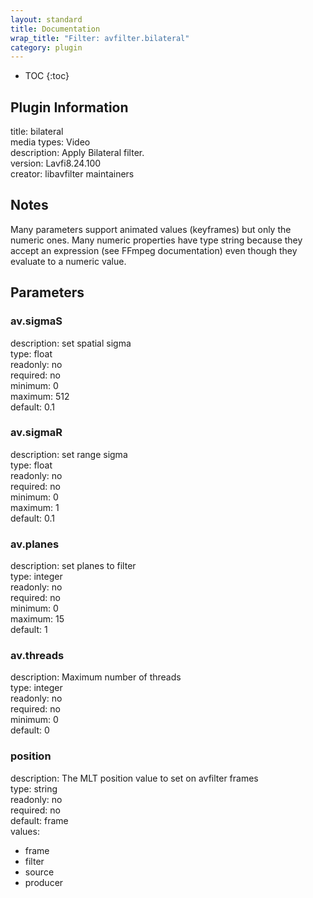 ```yaml
---
layout: standard
title: Documentation
wrap_title: "Filter: avfilter.bilateral"
category: plugin
---
```

* TOC
{:toc}

## Plugin Information

title: bilateral  
media types:
Video  
description: Apply Bilateral filter.  
version: Lavfi8.24.100  
creator: libavfilter maintainers  

## Notes

Many parameters support animated values (keyframes) but only the numeric ones. Many numeric properties have type string because they accept an expression (see FFmpeg documentation) even though they evaluate to a numeric value.

## Parameters

### av.sigmaS

  
description:
set spatial sigma  
type: float  
readonly: no  
required: no  
minimum: 0  
maximum: 512  
default: 0.1  

### av.sigmaR

  
description:
set range sigma  
type: float  
readonly: no  
required: no  
minimum: 0  
maximum: 1  
default: 0.1  

### av.planes

  
description:
set planes to filter  
type: integer  
readonly: no  
required: no  
minimum: 0  
maximum: 15  
default: 1  

### av.threads

  
description:
Maximum number of threads  
type: integer  
readonly: no  
required: no  
minimum: 0  
default: 0  

### position

  
description:
The MLT position value to set on avfilter frames  
type: string  
readonly: no  
required: no  
default: frame  
values:  

* frame
* filter
* source
* producer

